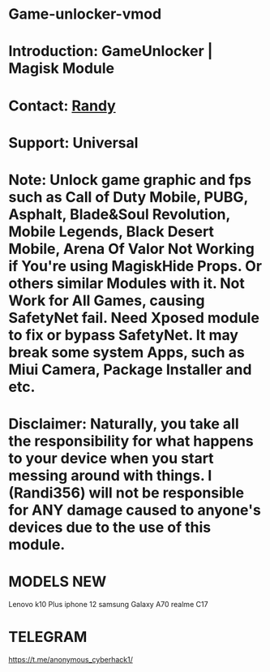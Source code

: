 # Game-unlocker-vmod
# Introduction: GameUnlocker | Magisk Module  
# Contact: [Randy](https://github.com/Randi356/Game-unlocker-vmod) 
# Support: Universal  
# Note: Unlock game graphic and fps such as Call of Duty Mobile, PUBG, Asphalt, Blade&amp;Soul Revolution, Mobile Legends, Black Desert Mobile, Arena Of Valor Not Working if You're using MagiskHide Props. Or others similar Modules with it. Not Work for All Games, causing SafetyNet fail. Need Xposed module to fix or bypass SafetyNet. It may break some system Apps, such as Miui Camera, Package Installer and etc.  
# Disclaimer: Naturally, you take all the responsibility for what happens to your device when you start messing around with things. I (Randi356) will not be responsible for ANY damage caused to anyone's devices due to the use of this module.
# MODELS NEW
Lenovo k10 Plus
iphone 12
samsung Galaxy A70
realme C17
# TELEGRAM
https://t.me/anonymous_cyberhack1/
